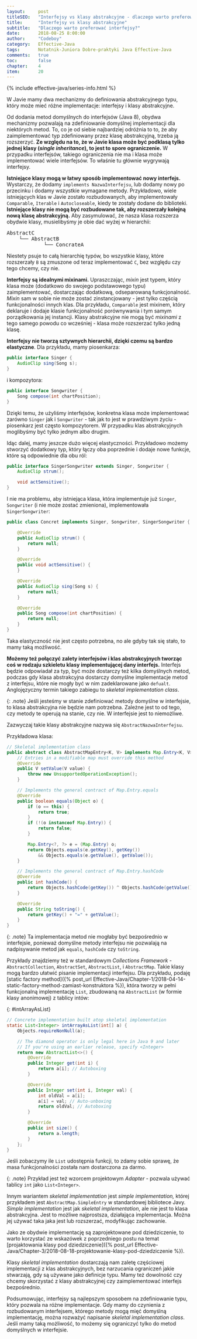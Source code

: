 ```yaml
---
layout:     post
titleSEO:	"Interfejsy vs klasy abstrakcyjne - dlaczego warto preferować interfejsy?"
title:      "Interfejsy vs klasy abstrakcyjne"
subtitle:   "Dlaczego warto preferować interfejsy?"
date:       2018-08-25 8:00:00
author:     "Codeboy"
category:   Effective-Java
tags:	    Notatnik-Juniora Dobre-praktyki Java Effective-Java
comments:   true
toc:        false
chapter:    4
item:       20
---
```


{% include effective-java/series-info.html %}

W Javie mamy dwa mechanizmy do definiowania abstrakcyjnego typu, który może mieć różne implementacje: interfejsy i klasy abstrakcyjne.

Od dodania metod domyślnych do interfejsów (Java 8), obydwa mechanizmy pozwalają na zdefiniowanie domyślnej implementacji dla niektórych metod. To, co je od siebie najbardziej odróżnia to to, że aby zaimplementować typ zdefiniowany przez klasę abstrakcyjną, trzeba ją rozszerzyć. **Ze względu na to, że w Javie klasa może być podklasą tylko jednej klasy (*single inheritance*), to jest to spore ograniczenie.** W przypadku interfejsów, takiego ograniczenia nie ma i klasa może implementować wiele interfejsów. To właśnie tu głównie wygrywają interfejsy.

**Istniejące klasy mogą w łatwy sposób implementować nowy interfejs.** Wystarczy, że dodamy `implements NazwaInterfejsu`, lub dodamy nowy po przecinku i dodamy wszystkie wymagane metody. Przykładowo, wiele istniejących klas w Javie zostało rozbudowanych, aby implementowały `Comparable`, `Iterable` i `Autocloseable`, kiedy te zostały dodane do biblioteki. **Istniejące klasy nie mogą być rozbudowane tak, aby rozszerzały kolejną nową klasę abstrakcyjną.** Aby zasymulować, że nasza klasa rozszerza obydwie klasy, musielibyśmy je obie dać wyżej w hierarchii:

<pre style="display: inline; border: none">
AbstractC
    └── AbstractB
            └── ConcrateA
</pre>

Niestety psuje to całą hierarchię typów, bo wszystkie klasy, które rozszerzały `B` są zmuszone od teraz implementować `C`, bez względu czy tego chcemy, czy nie.

**Interfejsy są idealnymi mixinami.** Upraszczając, *mixin* jest typem, który klasa może (dodatkowo do swojego podstawowego typu) zaimplementować, dostarczając dodatkową, odseparowaną funkcjonalność. *Mixin* sam w sobie nie może zostać zinstancjowany - jest tylko częścią funkcjonalności innych klas. Dla przykładu, `Comparable` jest mixinem, który deklaruje i dodaje klasie funkcjonalność porównywania i tym samym porządkowania jej instancji.  Klasy abstrakcyjne nie mogą być *mixinami* z tego samego powodu co wcześniej - klasa może rozszerzać tylko jedną klasę.

**Interfejsy nie tworzą sztywnych hierarchii, dzięki czemu są bardzo elastyczne**.  Dla przykładu, mamy piosenkarza:

```java
public interface Singer {
    AudioClip sing(Song s);
}
```

i kompozytora:

```java
public interface Songwriter {
    Song compose(int chartPosition);
}
```

Dzięki temu, że użyliśmy interfejsów, konkretna klasa może implementować zarówno `Singer` jak i `Songwriter` - tak jak to jest w prawdziwym życiu - piosenkarz jest często kompozytorem. W przypadku klas abstrakcyjnych moglibyśmy być tylko jednym albo drugim.

Idąc dalej, mamy jeszcze dużo więcej elastyczności. Przykładowo możemy stworzyć dodatkowy typ, który łączy oba poprzednie i dodaje nowe funkcje, które są odpowiednie dla obu ról:

```java
public interface SingerSongwriter extends Singer, Songwriter {
    AudioClip strum();

    void actSensitive();
}
```

I nie ma problemu, aby istniejąca klasa, która implementuje już `Singer`, `Songwriter` (i nie może zostać zmieniona), implementowała `SingerSongwriter`:

```java
public class Concret implements Singer, Songwriter, SingerSongwriter {

    @Override
    public AudioClip strum() {
        return null;
    }

    @Override
    public void actSensitive() {
    }

    @Override
    public AudioClip sing(Song s) {
        return null;
    }

    @Override
    public Song compose(int chartPosition) {
        return null;
    }
}
```
Taka elastyczność nie jest często potrzebna, no ale gdyby tak się stało, to mamy taką możliwość.

**Możemy też połączyć zalety interfejsów i klas abstrakcyjnych tworząc coś w rodzaju szkieletu klasy implementującej dany interfejs.** Interfejs będzie odpowiadał za typ, być może dostarczy też kilka domyślnych metod, podczas gdy klasa abstrakcyjna dostarczy domyślne implementacje metod z interfejsu, które nie mogły być w nim zadeklarowane jako `defualt`. Anglojęzyczny termin takiego zabiegu to *skeletal implementation class*.

{: .note}
Jeśli jesteśmy w stanie zdefiniować metody domyślne w interfejsie, to klasa abstrakcyjna nie będzie nam potrzebna. Zależne jest to od tego, czy metody te operują na stanie, czy nie. W interfejsie jest to niemożliwe.

Zazwyczaj takie klasy abstrakcyjne nazywa się `AbstractNazwaInterfejsu`.

Przykładowa klasa:

```java
// Skeletal implementation class
public abstract class AbstractMapEntry<K, V> implements Map.Entry<K, V> {
    // Entries in a modifiable map must override this method
    @Override
    public V setValue(V value) {
        throw new UnsupportedOperationException();
    }

    // Implements the general contract of Map.Entry.equals
    @Override
    public boolean equals(Object o) {
        if (o == this) {
            return true;
        }
        if (!(o instanceof Map.Entry)) {
            return false;
        }

        Map.Entry<?, ?> e = (Map.Entry) o;
        return Objects.equals(e.getKey(), getKey())
            && Objects.equals(e.getValue(), getValue());
    }

    // Implements the general contract of Map.Entry.hashCode
    @Override
    public int hashCode() {
        return Objects.hashCode(getKey()) ^ Objects.hashCode(getValue());
    }

    @Override
    public String toString() {
        return getKey() + "=" + getValue();
    }
}
```

{: .note}
Ta implementacja metod nie mogłaby być bezpośrednio w interfejsie, ponieważ domyślne metody interfejsu nie pozwalają na nadpisywanie metod jak `equals`, `hashCode` czy `toString`.

 Przykłady znajdziemy też w standardowym *Collections Framework* - `AbstractCollection`, `AbstractSet`, `AbstractList`, i `AbstractMap`. Takie klasy mogą bardzo ułatwić pisanie implementacji interfejsu. Dla przykładu, podaję [static factory method]({% post_url Effective-Java/Chapter-1/2018-04-14-static-factory-method-zamiast-konstruktora %}), która tworzy w pełni funkcjonalną implementację `List`, zbudowaną na `AbstractList` (w formie klasy anonimowej) z tablicy intów:

{: #intArrayAsList}
```java
// Concrete implementation built atop skeletal implementation
static List<Integer> intArrayAsList(int[] a) {
    Objects.requireNonNull(a);

    // The diamond operator is only legal here in Java 9 and later
    // If you're using an earlier release, specify <Integer>
    return new AbstractList<>() {
        @Override
        public Integer get(int i) {
            return a[i]; // Autoboxing
        }

        @Override
        public Integer set(int i, Integer val) {
            int oldVal = a[i];
            a[i] = val; // Auto-unboxing
            return oldVal; // Autoboxing
        }

        @Override
        public int size() {
            return a.length;
        }
    };
}
```
Jeśli zobaczymy ile `List` udostępnia funkcji, to zdamy sobie sprawę, że masa funkcjonalności została nam dostarczona za darmo.

{: .note}
Przykład jest też wzorcem projektowym  *Adapter* - pozwala używać tablicy `int` jako `List<Integer>`.

Innym wariantem *skeletal implementation* jest  *simple implementation,* której przykładem jest  `AbstractMap.SimpleEntry` w standardowej bibliotece Javy. *Simple implementation* jest jak *skeletal implementation*, ale nie jest to klasa abstrakcyjna. Jest to możliwe najprostsza, działająca implementacja. Można jej używać taka jaka jest lub rozszerzać, modyfikując zachowanie.

Jako ze obydwie implementację są zaprojektowane pod dziedziczenie, to warto korzystać ze wskazówek z poprzedniego postu na temat [projaktowania klasy pod dziedziczenie]({% post_url Effective-Java/Chapter-3/2018-08-18-projektowanie-klasy-pod-dziedziczenie %}).

Klasy *skeletal implementation* dostarczają nam zaletę częściowej implementacji z klas abstrakcyjnych, bez narzucania ograniczeń jakie stwarzają, gdy są używane jako definicje typu. Mamy też dowolność czy chcemy skorzystać z klasy abstrakcyjnej czy zaimplementować interfejs bezpośrednio.

Podsumowując, interfejsy są najlepszym sposobem na zdefiniowanie typu, który pozwala na różne implementacje. Gdy mamy do czynienia z rozbudowanym interfejsem, którego metody mogą mięć domyślną implementację, można rozważyć napisanie *skeletal implementation class*. Jeśli mamy taką możliwość, to możemy się ograniczyć tylko do metod domyślnych w interfejsie.
